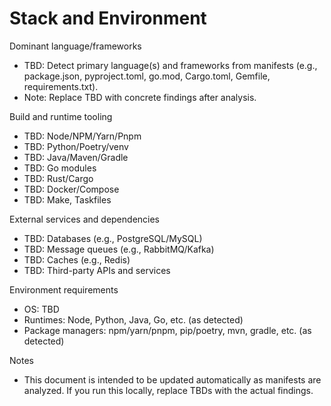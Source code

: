 # Stack and Environment

Dominant language/frameworks
- TBD: Detect primary language(s) and frameworks from manifests (e.g., package.json, pyproject.toml, go.mod, Cargo.toml, Gemfile, requirements.txt).
- Note: Replace TBD with concrete findings after analysis.

Build and runtime tooling
- TBD: Node/NPM/Yarn/Pnpm
- TBD: Python/Poetry/venv
- TBD: Java/Maven/Gradle
- TBD: Go modules
- TBD: Rust/Cargo
- TBD: Docker/Compose
- TBD: Make, Taskfiles

External services and dependencies
- TBD: Databases (e.g., PostgreSQL/MySQL)
- TBD: Message queues (e.g., RabbitMQ/Kafka)
- TBD: Caches (e.g., Redis)
- TBD: Third-party APIs and services

Environment requirements
- OS: TBD
- Runtimes: Node, Python, Java, Go, etc. (as detected)
- Package managers: npm/yarn/pnpm, pip/poetry, mvn, gradle, etc. (as detected)

Notes
- This document is intended to be updated automatically as manifests are analyzed. If you run this locally, replace TBDs with the actual findings.

